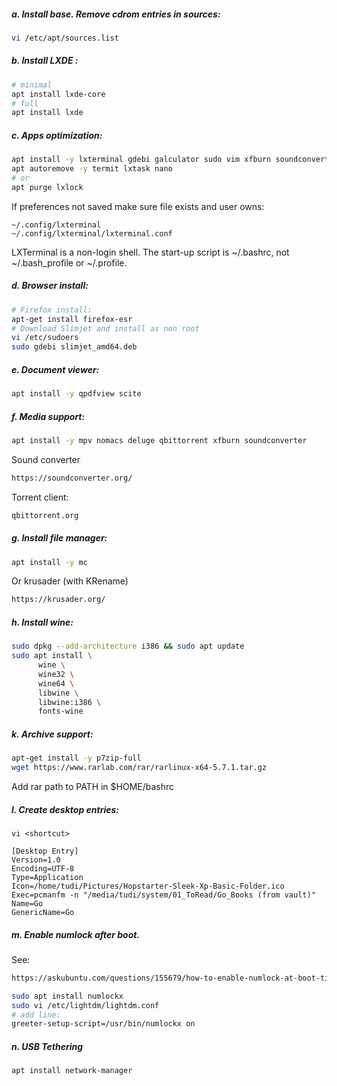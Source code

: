 ##### a. Install base. Remove cdrom entries in sources:
```bash
vi /etc/apt/sources.list
```
##### b. Install LXDE :
```bash
# minimal
apt install lxde-core
# full
apt install lxde
```
##### c. Apps optimization:
```bash
apt install -y lxterminal gdebi galculator sudo vim xfburn soundconverter mc p7zip-full qpdfview qbittorrent scite
apt autoremove -y termit lxtask nano
# or
apt purge lxlock
```
If preferences not saved make sure file exists and user owns:
```vim
~/.config/lxterminal
~/.config/lxterminal/lxterminal.conf
```
LXTerminal is a non-login shell. 
The start-up script is ~/.bashrc, not ~/.bash_profile or ~/.profile.

##### d. Browser install:
```bash
# Firefox install:
apt-get install firefox-esr
# Download Slimjet and install as non root
vi /etc/sudoers
sudo gdebi slimjet_amd64.deb
```
##### e. Document viewer:
```bash
apt install -y qpdfview scite
```
##### f. Media support:
```bash
apt install -y mpv nomacs deluge qbittorrent xfburn soundconverter
```
Sound converter
```html
https://soundconverter.org/
```
Torrent client:
```html
qbittorrent.org
```
##### g. Install file manager:
```bash
apt install -y mc
```
Or krusader (with KRename)
```html
https://krusader.org/
```
##### h. Install wine:
```bash
sudo dpkg --add-architecture i386 && sudo apt update
sudo apt install \
      wine \
      wine32 \
      wine64 \
      libwine \
      libwine:i386 \
      fonts-wine
```
##### k. Archive support:
```bash
apt-get install -y p7zip-full
wget https://www.rarlab.com/rar/rarlinux-x64-5.7.1.tar.gz
```
Add rar path to PATH in $HOME/bashrc
##### l. Create desktop entries:
```vim
vi <shortcut>

[Desktop Entry]
Version=1.0
Encoding=UTF-8
Type=Application
Icon=/home/tudi/Pictures/Hopstarter-Sleek-Xp-Basic-Folder.ico
Exec=pcmanfm -n "/media/tudi/system/01_ToRead/Go_Books (from vault)"
Name=Go
GenericName=Go
```
##### m. Enable numlock after boot. 
See:
```html
https://askubuntu.com/questions/155679/how-to-enable-numlock-at-boot-time-for-login-screen
```
```bash
sudo apt install numlockx
sudo vi /etc/lightdm/lightdm.conf
# add line:
greeter-setup-script=/usr/bin/numlockx on
```
##### n. USB Tethering
```bash
apt install network-manager
```

